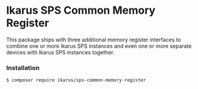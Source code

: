 # Ikarus SPS Common Memory Register

This package ships with three additional memory register interfaces to combine one or more Ikarus SPS instances and even one or more separate devices with Ikarus SPS instances together.

### Installation
```bin
$ composer require ikarus/sps-common-memory-register
```
